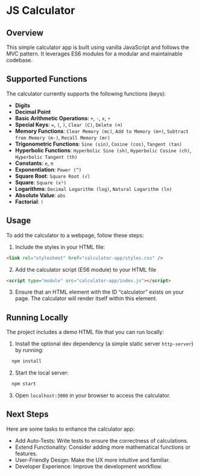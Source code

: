 # JS Calculator

## Overview

This simple calculator app is built using vanilla JavaScript and follows the MVC pattern. It leverages ES6 modules for a modular and maintainable codebase.

## Supported Functions

The calculator currently supports the following functions (keys):

- **Digits**
- **Decimal Point**
- **Basic Arithmetic Operations**: `+`, `-`, `x`, `÷`
- **Special Keys**: `=`, `(`, `)`, `Clear (C)`, `Delete (⌫)`
- **Memory Functions**: `Clear Memory (mc)`, `Add to Memory (m+)`, `Subtract from Memory (m-)`, `Recall Memory (mr)`
- **Trigonometric Functions**: `Sine (sin)`, `Cosine (cos)`, `Tangent (tan)`
- **Hyperbolic Functions**: `Hyperbolic Sine (sh)`, `Hyperbolic Cosine (ch)`, `Hyperbolic Tangent (th)`
- **Constants**: `e`, `π`
- **Exponentiation**: `Power (^)`
- **Square Root**: `Square Root (√)`
- **Square**: `Square (x²)`
- **Logarithms**: `Decimal Logarithm (log)`, `Natural Logarithm (ln)`
- **Absolute Value**: `abs`
- **Factorial**: `!`

## Usage

To add the calculator to a webpage, follow these steps:

1. Include the styles in your HTML file:

```html
<link rel="stylesheet" href="calculator-app/styles.css" />
```

2. Add the calculator script (ES6 module) to your HTML file

```html
<script type="module" src="calculator-app/index.js"></script>
```

3. Ensure that an HTML element with the ID “calculator” exists on your page. The calculator will render itself within this element.

## Running Locally

The project includes a demo HTML file that you can run locally:

1. Install the optional dev dependency (a simple static server `http-server`) by running:

```js
  npm install
```

2. Start the local server:

```js
  npm start
```

3. Open `localhost:3000` in your browser to access the calculator.

## Next Steps

Here are some tasks to enhance the calculator app:

- Add Auto-Tests: Write tests to ensure the correctness of calculations.
- Extend Functionality: Consider adding more mathematical functions or features.
- User-Friendly Design: Make the UX more intuitive and familiar.
- Developer Experience: Improve the development workflow.
